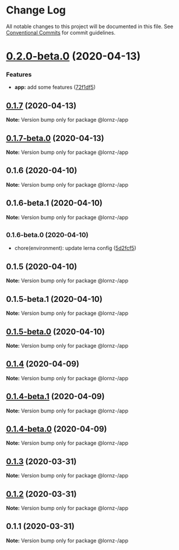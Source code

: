 # Change Log

All notable changes to this project will be documented in this file.
See [Conventional Commits](https://conventionalcommits.org) for commit guidelines.

# [0.2.0-beta.0](https://github.com/lornz-/lerna-semantic-release-demo/compare/@lornz-/app@0.1.7...@lornz-/app@0.2.0-beta.0) (2020-04-13)


### Features

* **app:** add some features ([72f1df5](https://github.com/lornz-/lerna-semantic-release-demo/commit/72f1df5af0abcb242dcbed23a8f2f689fe99d86c))





## [0.1.7](https://github.com/lornz-/lerna-semantic-release-demo/compare/@lornz-/app@0.1.7-beta.0...@lornz-/app@0.1.7) (2020-04-13)

**Note:** Version bump only for package @lornz-/app





## [0.1.7-beta.0](https://github.com/lornz-/lerna-semantic-release-demo/compare/@lornz-/app@0.1.6...@lornz-/app@0.1.7-beta.0) (2020-04-13)

**Note:** Version bump only for package @lornz-/app





## 0.1.6 (2020-04-10)

**Note:** Version bump only for package @lornz-/app





## 0.1.6-beta.1 (2020-04-10)

**Note:** Version bump only for package @lornz-/app





## <small>0.1.6-beta.0 (2020-04-10)</small>

* chore(environment): update lerna config ([5d2fcf5](https://github.com/lornz-/lerna-semantic-release-demo/commit/5d2fcf5))





## 0.1.5 (2020-04-10)

**Note:** Version bump only for package @lornz-/app





## 0.1.5-beta.1 (2020-04-10)

**Note:** Version bump only for package @lornz-/app





## [0.1.5-beta.0](https://github.com/lornz-/lerna-semantic-release-demo/compare/@lornz-/app@0.1.4...@lornz-/app@0.1.5-beta.0) (2020-04-10)

**Note:** Version bump only for package @lornz-/app





## [0.1.4](https://github.com/lornz-/lerna-semantic-release-demo/compare/@lornz-/app@0.1.4-beta.1...@lornz-/app@0.1.4) (2020-04-09)

**Note:** Version bump only for package @lornz-/app





## [0.1.4-beta.1](https://github.com/lornz-/lerna-semantic-release-demo/compare/@lornz-/app@0.1.4-beta.0...@lornz-/app@0.1.4-beta.1) (2020-04-09)

**Note:** Version bump only for package @lornz-/app





## [0.1.4-beta.0](https://github.com/lornz-/lerna-semantic-release-demo/compare/@lornz-/app@0.1.3...@lornz-/app@0.1.4-beta.0) (2020-04-09)

**Note:** Version bump only for package @lornz-/app





## [0.1.3](https://github.com/lornz-/lerna-semantic-release-demo/compare/@lornz-/app@0.1.2...@lornz-/app@0.1.3) (2020-03-31)

**Note:** Version bump only for package @lornz-/app





## [0.1.2](https://github.com/lornz-/lerna-semantic-release-demo/compare/@lornz-/app@0.1.1...@lornz-/app@0.1.2) (2020-03-31)

**Note:** Version bump only for package @lornz-/app





## 0.1.1 (2020-03-31)

**Note:** Version bump only for package @lornz-/app
